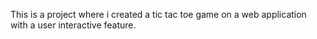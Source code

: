 This is a project where i created a tic tac toe game on a web application with a user interactive feature.
